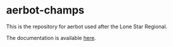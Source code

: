 aerbot-champs
=============

This is the repository for aerbot used after the Lone Star Regional.

The documentation is available [here](http://2585robophiles.github.io/aerbot-champs/).
